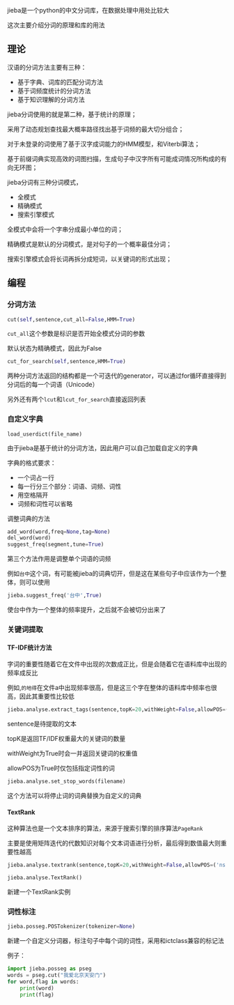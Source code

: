 jieba是一个python的中文分词库，在数据处理中用处比较大

这次主要介绍分词的原理和库的用法

<!--more--->

## 理论

汉语的分词方法主要有三种：

- 基于字典、词库的匹配分词方法
- 基于词频度统计的分词方法
- 基于知识理解的分词方法

jieba分词使用的就是第二种，基于统计的原理；

采用了动态规划查找最大概率路径找出基于词频的最大切分组合；

对于未登录的词使用了基于汉字成词能力的HMM模型，和Viterbi算法；

基于前缀词典实现高效的词图扫描，生成句子中汉字所有可能成词情况所构成的有向无环图；

jieba分词有三种分词模式，

- 全模式
- 精确模式
- 搜索引擎模式

全模式中会将一个字串分成最小单位的词；

精确模式是默认的分词模式，是对句子的一个概率最佳分词；

搜索引擎模式会将长词再拆分成短词，以关键词的形式出现；



## 编程

### 分词方法

```python
cut(self,sentence,cut_all=False,HMM=True)
```

`cut_all`这个参数是标识是否开始全模式分词的参数

默认状态为精确模式，因此为False

```python
cut_for_search(self,sentence,HMM=True)
```

两种分词方法返回的结构都是一个可迭代的generator，可以通过for循环直接得到分词后的每一个词语（Unicode）

另外还有两个`lcut`和`lcut_for_search`直接返回列表



### 自定义字典

`load_userdict(file_name)`

由于jieba是基于统计的分词方法，因此用户可以自己加载自定义的字典

字典的格式要求：

- 一个词占一行
- 每一行分三个部分：词语、词频、词性
- 用空格隔开
- 词频和词性可以省略

调整词典的方法

```python
add_word(word,freq=None,tag=None)
del_word(word)
suggest_freq(segment,tune=True)
```

第三个方法作用是调整单个词语的词频

例如`台中`这个词，有可能被jieba的词典切开，但是这在某些句子中应该作为一个整体，则可以使用

```python
jieba.suggest_freq('台中',True)
```

使台中作为一个整体的频率提升，之后就不会被切分出来了



### 关键词提取

#### TF-IDF统计方法

字词的重要性随着它在文件中出现的次数成正比，但是会随着它在语料库中出现的频率成反比

例如,`的地得`在文件a中出现频率很高，但是这三个字在整体的语料库中频率也很高，因此其重要性比较低

```python
jieba.analyse.extract_tags(sentence,topK=20,withWeight=False,allowPOS=())
```

sentence是待提取的文本

topK是返回TF/IDF权重最大的关键词的数量

withWeight为True时会一并返回关键词的权重值

allowPOS为True时仅包括指定词性的词

```python
jieba.analyse.set_stop_words(filename)
```

这个方法可以将停止词的词典替换为自定义的词典



#### TextRank

这种算法也是一个文本排序的算法，来源于搜索引擎的排序算法`PageRank`

主要是使用矩阵迭代的代数知识对每个文本词语进行分析，最后得到数值最大则重要性越高

```python
jieba.analyse.textrank(sentence,topK=20,withWeight=False,allowPOS=('ns','n','vn','v'))
```

```python
jieba.analyse.TextRank()
```

新建一个TextRank实例



### 词性标注

```python
jieba.posseg.POSTokenizer(tokenizer=None)
```

新建一个自定义分词器，标注句子中每个词的词性，采用和ictclass兼容的标记法

例子：

```python
import jieba.posseg as pseg
words = pseg.cut("我爱北京天安门")
for word,flag in words:
    print(word)
    print(flag)
```

